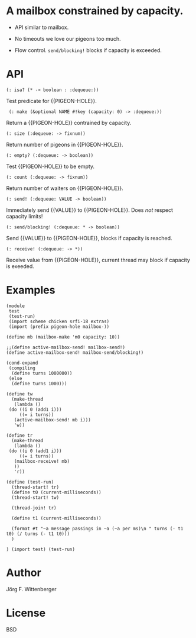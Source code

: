 # A mailbox constrained by capacity.

* API similar to mailbox.

* No timeouts we love our pigeons too much.

* Flow control.  `send/blocking!` blocks if capacity is exceeded.

# API

    (: isa? (* -> boolean : :dequeue:))

Test predicate for {{PIGEON-HOLE}}.

     (: make (&optional NAME #!key (capacity: 0) -> :dequeue:))

Return a {{PIGEON-HOLE}} contrained by capacity.

    (: size (:dequeue: -> fixnum))

Return number of pigeons in {{PIGEON-HOLE}}.

    (: empty? (:dequeue: -> boolean))

Test {{PIGEON-HOLE}} to be empty.

    (: count (:dequeue: -> fixnum))

Return number of waiters on {{PIGEON-HOLE}}.

    (: send! (:dequeue: VALUE -> boolean))

Immediately send {{VALUE}} to {{PIGEON-HOLE}}.  Does *not* respect
capacity limits!

    (: send/blocking! (:dequeue: * -> boolean))

Send {{VALUE}} to {{PIGEON-HOLE}}, blocks if capacity is reached.

    (: receive! (:dequeue: -> *))

Receive value from {{PIGEON-HOLE}}, current thread may block if
capacity is exeeded.

# Examples

    (module
     test
     (test-run)
     (import scheme chicken srfi-18 extras)
     (import (prefix pigeon-hole mailbox-))

    (define mb (mailbox-make 'm0 capacity: 10))

    ;;(define active-mailbox-send! mailbox-send!)
    (define active-mailbox-send! mailbox-send/blocking!)

    (cond-expand
     (compiling
      (define turns 1000000))
     (else
      (define turns 1000)))

    (define tw
      (make-thread
       (lambda ()
	 (do ((i 0 (add1 i)))
	     ((= i turns))
	   (active-mailbox-send! mb i)))
       'w))

    (define tr
      (make-thread
       (lambda ()
	 (do ((i 0 (add1 i)))
	     ((= i turns))
	   (mailbox-receive! mb)
	   ))
       'r))

    (define (test-run)
      (thread-start! tr)
      (define t0 (current-milliseconds))
      (thread-start! tw)

      (thread-join! tr)

      (define t1 (current-milliseconds))

      (format #t "~a message passings in ~a (~a per ms)\n " turns (- t1 t0) (/ turns (- t1 t0)))
      )

    ) (import test) (test-run)


# Author

Jörg F. Wittenberger

# License

BSD
